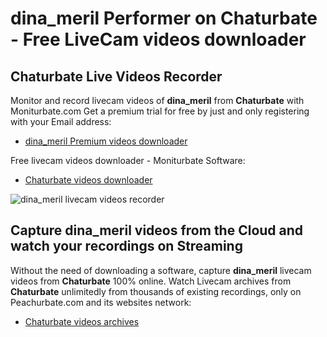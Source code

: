 # dina_meril Performer on Chaturbate - Free LiveCam videos downloader

## Chaturbate Live Videos Recorder

Monitor and record livecam videos of **dina_meril** from **Chaturbate** with Moniturbate.com
Get a premium trial for free by just and only registering with your Email address:
* [dina_meril Premium videos downloader](https://moniturbate.com/request-demo-licence-key.html)

Free livecam videos downloader - Moniturbate Software:
* [Chaturbate videos downloader](https://moniturbate.com/moniturbate-download-software.html)

![dina_meril livecam videos recorder](https://peachurnet.com/templates/moniturbate-software.png)


## Capture dina_meril videos from the Cloud and watch your recordings on Streaming

Without the need of downloading a software, capture **dina_meril** livecam videos from **Chaturbate** 100% online.
Watch Livecam archives from **Chaturbate** unlimitedly from thousands of existing recordings, only on Peachurbate.com and its websites network:
* [Chaturbate videos archives](https://peachurnet.com/)